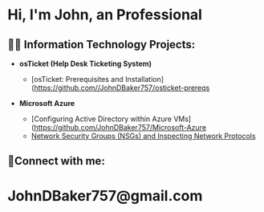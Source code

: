 <h1>Hi, I'm John, an Professional

<h2>👨‍💻 Information Technology Projects:</h2>

- <b>osTicket (Help Desk Ticketing System)</b>
  - [osTicket: Prerequisites and Installation](https://github.com//JohnDBaker757/osticket-prereqs
  
- <b>Microsoft Azure</b>
  - [Configuring Active Directory within Azure VMs](https://github.com/JohnDBaker757/Microsoft-Azure
  - [Network Security Groups (NSGs) and Inspecting Network Protocols](https://github.com/JohnDBaker757/azure-network-protocols)
   

<h2>🤳Connect with me:</h2>
  
  <h1>JohnDBaker757@gmail.com






